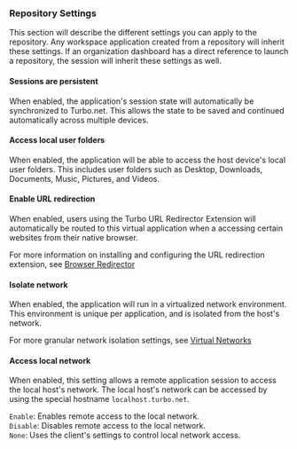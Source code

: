 ### Repository Settings

This section will describe the different settings you can apply to the repository. Any workspace application created from a repository will inherit these settings. If an organization dashboard has a direct reference to launch a repository, the session will inherit these settings as well.


#### Sessions are persistent

When enabled, the application's session state will automatically be synchronized to Turbo.net. This allows the state to be saved and continued automatically across multiple devices.


#### Access local user folders

When enabled, the application will be able to access the host device's local user folders. This includes user folders such as Desktop, Downloads, Documents, Music, Pictures, and Videos.


#### Enable URL redirection

When enabled, users using the Turbo URL Redirector Extension will automatically be routed to this virtual application when a accessing certain websites from their native browser.

For more information on installing and configuring the URL redirection extension, see [Browser Redirector](/docs/deploying/integration-tools#browser-redirector)


#### Isolate network

When enabled, the application will run in a virtualized network environment. This environment is unique per application, and is isolated from the host's network.

For more granular network isolation settings, see [Virtual Networks](/docs/reference#new-virtual-networks)


#### Access local network

When enabled, this setting allows a remote application session to access the local host's network. The local host's network can be accessed by using the special hostname `localhost.turbo.net`.

`Enable`: Enables remote access to the local network.  
`Disable`: Disables remote access to the local network.  
`None`: Uses the client's settings to control local network access.  
